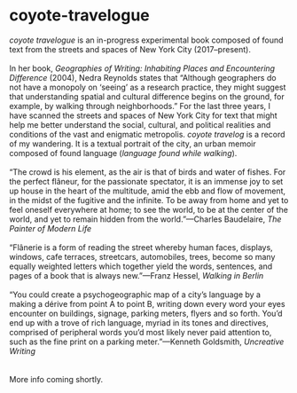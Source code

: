# coyote-travelogue

<i>coyote travelogue</i> is an in-progress experimental book composed of found text from the streets and spaces of New York City (2017–present).<br>
<br>
In her book, <i>Geographies of Writing: Inhabiting Places and Encountering Difference</i> (2004), Nedra Reynolds states that “Although geographers do not have a monopoly on ‘seeing’ as a research practice, they might suggest that understanding spatial and cultural difference begins on the ground, for example, by walking through neighborhoods.” For the last three years, I have scanned the streets and spaces of New York City for text that might help me better understand the social, cultural, and political realities and conditions of the vast and enigmatic metropolis. <i>coyote travelog</i> is a record of my wandering. It is a textual portrait of the city, an urban memoir composed of found language (<i>language found while walking</i>).<br>
<br>
“The crowd is his element, as the air is that of birds and water of fishes. For the perfect flâneur, for the passionate spectator, it is an immense joy to set up house in the heart of the multitude, amid the ebb and flow of movement, in the midst of the fugitive and the infinite. To be away from home and yet to feel oneself everywhere at home; to see the world, to be at the center of the world, and yet to remain hidden from the world.”—Charles Baudelaire, <i>The Painter of Modern Life</i><br>
<br>
“Flânerie is a form of reading the street whereby human faces, displays, windows, cafe terraces, streetcars, automobiles, trees, become so many equally weighted letters which together yield the words, sentences, and pages of a book that is always new.”—Franz Hessel, <i>Walking in Berlin</i><br>
<br>
“You could create a psychogeographic map of a city’s language by a making a dérive from point A to point B, writing down every word your eyes encounter on buildings, signage, parking meters, flyers and so forth. You’d end up with a trove of rich language, myriad in its tones and directives, comprised of peripheral words you’d most likely never paid attention to, such as the fine print on a parking meter.”—Kenneth Goldsmith, <i>Uncreative Writing</i><br>
<br>
<br>
More info coming shortly. 
